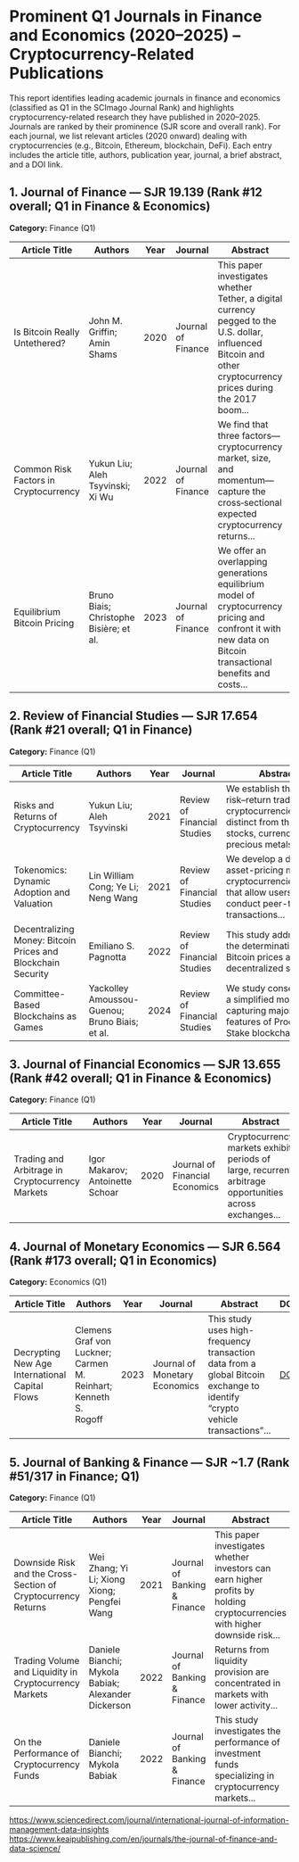 
# Prominent Q1 Journals in Finance and Economics (2020–2025) – Cryptocurrency-Related Publications

This report identifies leading academic journals in finance and economics (classified as Q1 in the SCImago Journal Rank) and highlights cryptocurrency-related research they have published in 2020–2025. Journals are ranked by their prominence (SJR score and overall rank). For each journal, we list relevant articles (2020 onward) dealing with cryptocurrencies (e.g., Bitcoin, Ethereum, blockchain, DeFi). Each entry includes the article title, authors, publication year, journal, a brief abstract, and a DOI link.

## 1. Journal of Finance — SJR 19.139 (Rank #12 overall; Q1 in Finance & Economics)

**Category:** Finance (Q1)

| Article Title | Authors | Year | Journal | Abstract | DOI |
| --- | --- | --- | --- | --- | --- |
| Is Bitcoin Really Untethered? | John M. Griffin; Amin Shams | 2020 | Journal of Finance | This paper investigates whether Tether, a digital currency pegged to the U.S. dollar, influenced Bitcoin and other cryptocurrency prices during the 2017 boom... | [DOI](https://doi.org/10.1111/jofi.12903) |
| Common Risk Factors in Cryptocurrency | Yukun Liu; Aleh Tsyvinski; Xi Wu | 2022 | Journal of Finance | We find that three factors—cryptocurrency market, size, and momentum—capture the cross‐sectional expected cryptocurrency returns... | [DOI](https://doi.org/10.1111/jofi.13119) |
| Equilibrium Bitcoin Pricing | Bruno Biais; Christophe Bisière; et al. | 2023 | Journal of Finance | We offer an overlapping generations equilibrium model of cryptocurrency pricing and confront it with new data on Bitcoin transactional benefits and costs... | [DOI](https://doi.org/10.1111/jofi.13206) |

## 2. Review of Financial Studies — SJR 17.654 (Rank #21 overall; Q1 in Finance)

**Category:** Finance (Q1)

| Article Title | Authors | Year | Journal | Abstract | DOI |
| --- | --- | --- | --- | --- | --- |
| Risks and Returns of Cryptocurrency | Yukun Liu; Aleh Tsyvinski | 2021 | Review of Financial Studies | We establish that the risk–return tradeoff of cryptocurrencies is distinct from those of stocks, currencies, and precious metals... | [DOI](https://doi.org/10.1093/rfs/hhaa113) |
| Tokenomics: Dynamic Adoption and Valuation | Lin William Cong; Ye Li; Neng Wang | 2021 | Review of Financial Studies | We develop a dynamic asset-pricing model of cryptocurrencies/tokens that allow users to conduct peer-to-peer transactions... | [DOI](https://doi.org/10.1093/rfs/hhaa089) |
| Decentralizing Money: Bitcoin Prices and Blockchain Security | Emiliano S. Pagnotta | 2022 | Review of Financial Studies | This study addresses the determination of Bitcoin prices and decentralized security... | [DOI](https://doi.org/10.1093/rfs/hhaa149) |
| Committee-Based Blockchains as Games | Yackolley Amoussou-Guenou; Bruno Biais; et al. | 2024 | Review of Financial Studies | We study consensus in a simplified model capturing major features of Proof-of-Stake blockchains... | [DOI](https://doi.org/10.1093/rfs/hhad051) |

## 3. Journal of Financial Economics — SJR 13.655 (Rank #42 overall; Q1 in Finance & Economics)

**Category:** Finance (Q1)

| Article Title | Authors | Year | Journal | Abstract | DOI |
| --- | --- | --- | --- | --- | --- |
| Trading and Arbitrage in Cryptocurrency Markets | Igor Makarov; Antoinette Schoar | 2020 | Journal of Financial Economics | Cryptocurrency markets exhibit periods of large, recurrent arbitrage opportunities across exchanges... | [DOI](https://doi.org/10.1016/j.jfineco.2019.07.001) |

## 4. Journal of Monetary Economics — SJR 6.564 (Rank #173 overall; Q1 in Economics)

**Category:** Economics (Q1)

| Article Title | Authors | Year | Journal | Abstract | DOI |
| --- | --- | --- | --- | --- | --- |
| Decrypting New Age International Capital Flows | Clemens Graf von Luckner; Carmen M. Reinhart; Kenneth S. Rogoff | 2023 | Journal of Monetary Economics | This study uses high-frequency transaction data from a global Bitcoin exchange to identify “crypto vehicle transactions”... | [DOI](https://doi.org/10.1016/j.jmoneco.2023.04.004) |

## 5. Journal of Banking & Finance — SJR ~1.7 (Rank #51/317 in Finance; Q1)

**Category:** Finance (Q1)

| Article Title | Authors | Year | Journal | Abstract | DOI |
| --- | --- | --- | --- | --- | --- |
| Downside Risk and the Cross-Section of Cryptocurrency Returns | Wei Zhang; Yi Li; Xiong Xiong; Pengfei Wang | 2021 | Journal of Banking & Finance | This paper investigates whether investors can earn higher profits by holding cryptocurrencies with higher downside risk... | [DOI](https://doi.org/10.1016/j.jbankfin.2021.106205) |
| Trading Volume and Liquidity in Cryptocurrency Markets | Daniele Bianchi; Mykola Babiak; Alexander Dickerson | 2022 | Journal of Banking & Finance | Returns from liquidity provision are concentrated in markets with lower activity... | [DOI](https://doi.org/10.1016/j.jbankfin.2022.106547) |
| On the Performance of Cryptocurrency Funds | Daniele Bianchi; Mykola Babiak | 2022 | Journal of Banking & Finance | This study investigates the performance of investment funds specializing in cryptocurrency markets... | [DOI](https://doi.org/10.1016/j.jbankfin.2022.106467) |


https://www.sciencedirect.com/journal/international-journal-of-information-management-data-insights
https://www.keaipublishing.com/en/journals/the-journal-of-finance-and-data-science/

